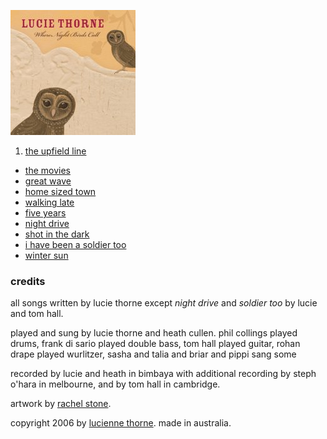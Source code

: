 <!--| ## where night birds call |-->

![where night birds call][8]

1.  [the upfield line][9]
-   [the movies][10]
-   [great wave][11]
-   [home sized town][12]
-   [walking late][13]
-   [five years][14]
-   [night drive][15]
-   [shot in the dark][16]
-   [i have been a soldier too][17]
-   [winter sun][18]

  [8]: data/image/cover/where-night-birds-call.jpg
  [9]: songs/the-upfield-line
  [10]: songs/the-movies
  [11]: songs/great-wave
  [12]: songs/home-sized-town
  [13]: songs/walking-late
  [14]: songs/five-years
  [15]: songs/night-drive
  [16]: songs/shot-in-the-dark
  [17]: songs/i-have-been-a-soldier-too
  [18]: songs/winter-sun

### credits

all songs written by lucie thorne except *night drive* and *soldier
too* by lucie and tom hall.

played and sung by lucie thorne and heath cullen. phil collings played
drums, frank di sario played double bass, tom hall played guitar,
rohan drape played wurlitzer, sasha and talia and briar and pippi sang
some

recorded by lucie and heath in bimbaya with additional recording by
steph o'hara in melbourne, and by tom hall in cambridge.

artwork by [rachel stone][19].

  [19]: http://www.rachelstone.com

copyright 2006 by [lucienne thorne][24].  made in australia.

  [24]: http://www.luciethorne.com
